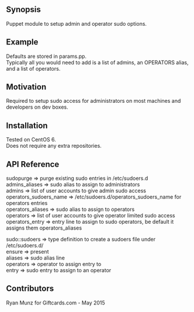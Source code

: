 ## Synopsis  
  
Puppet module to setup admin and operator sudo options.  
  
## Example  
  
Defaults are stored in params.pp.  
Typically all you would need to add is a list of admins, an OPERATORS alias, and a list of operators.  
  
## Motivation  
  
Required to setup sudo access for administrators on most machines and developers on dev boxes.  
  
## Installation  
  
Tested on CentOS 6.  
Does not require any extra repositories.  
  
## API Reference  
  
sudopurge => purge existing sudo entries in /etc/sudoers.d  
admins_aliases => sudo alias to assign to administrators  
admins => list of user accounts to give admin sudo access  
operators_sudoers_name => /etc/sudoers.d/operators_sudoers_name for operators entries  
operators_aliases => sudo alias to assign to operators  
operators => list of user accounts to give operator limited sudo access  
operators_entry => entry line to assign to sudo operators, be default it assigns them operators_aliases  
  
sudo::sudoers => type definition to create a sudoers file under /etc/sudoers.d/  
  ensure => present  
  aliases => sudo alias line  
  operators => operator to assign entry to  
  entry => sudo entry to assign to an operator  
  
## Contributors  
  
Ryan Munz for Giftcards.com - May 2015  
